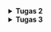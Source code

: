 
<details>
<Summary><b>Tugas 2</b></Summary>

Jelaskan bagaimana cara kamu mengimplementasikan checklist di atas secara step-by-step (bukan hanya sekadar mengikuti tutorial).
1.  Membuat sebuah proyek Django baru.
    Pertama kali buat dan jalankan virtual environment di direktori toko-sepatu-sejahtera. Lalu buat sebuah txt (requirements.txt) yang berisi hal-hal yang ingin di install, salah satunya django. Setelah itu, jalankan "django-admin startproject toko_sepatu_sejahtera" yang akan membuat proyek django baru.

2.  Membuat aplikasi dengan nama main pada proyek tersebut.
    Sama seperti sebelumnya, pertama kali buat dan jalankan virtual environment di direktori toko-sepatu-sejahtera. Lalu jalankan "python manage.py startapp main" pada direktori toko-sepatu-sejahtera. Terakhir, daftarkan aplikasi main pada settings.py dengan menambahkan 'main' pada list INSTALLED_APPS

3.  Melakukan routing pada proyek agar dapat menjalankan aplikasi main.
    Pada berkas urls.py di direktori proyek, tambahkan fungsi include di bagian impor. Lalu tambahkan "path('', include('main.urls'))", pada list urlpatterns untuk bisa menghubungkan proyek ke aplikasi main

4.  Membuat model pada aplikasi main dengan nama Product dan memiliki atribut wajib sebagai berikut.
        name sebagai nama item dengan tipe CharField.
        price sebagai harga item dengan tipe IntegerField.
        description sebagai deskripsi item dengan tipe TextField.
        thumbnail sebagai gambar item dengan tipe URLField.
        category sebagai kategori item dengan tipe CharField.
        is_featured sebagai status unggulan item dengan tipe BooleanField.
    Ketika membuat aplikasi main, otomatis juga terbuat berkas models.py. Lalu tambahkan atribut-atribut tersebut pada berkas models.py yang sudah dibuat di dalam class Product.

5.  Membuat sebuah fungsi pada views.py untuk dikembalikan ke dalam sebuah template HTML yang   
    menampilkan nama aplikasi serta nama dan kelas kamu.
    Menambahkan fungsi ini pada views.py yang akan dikirimkan ke templates main.html ketika dipanggil
    def show_info(request):
        context = {
            'app_name': 'Toko Sepatu Sejahtera',
            'name': 'Bisma Zharfan Satryo Wibowo',
            'class': 'PBP B'
        }

        return render(request, "main.html", context)

6.  Membuat sebuah routing pada urls.py aplikasi main untuk memetakan fungsi yang telah dibuat pada     
    views.py.
    Pertama buat berkas urls.py di direktori aplikasi main. Lalu tambahkan kode ini
    from django.urls import path
    from main.views import show_main

    app_name = 'main'

    urlpatterns = [
        path('', show_info, name='show_info'),
    ]
    Kode ini akan memanggil fungsi show_info di views.py jika url dengan path kosong (' ') direquest

7.  Melakukan deployment ke PWS terhadap aplikasi yang sudah dibuat sehingga nantinya dapat diakses    
    oleh teman-temanmu melalui Internet. 
    Untuk melakukan deployment ke PWS, pertama login ke website PWS terlebih dahulu. Lalu, klik create new proyek dan tulis nama tokosepatusejahtera. Simpan credentials dari proyek tersebut. Lalu, copy isi dari berkas .env.prod ke environ di proyek tersebut. Tambahkan url PWS ke list allowed_host yang ada di settings.py. Terakhir, lakukan add, commit, dan push ke PWS dan masukkan credentials yang tadi sudah disimpan.



Buatlah bagan yang berisi request client ke web aplikasi berbasis Django beserta responnya dan jelaskan pada bagan tersebut kaitan antara urls.py, views.py, models.py, dan berkas html.
![alt text](image.png)
Urutan alur kerja Django adalah sebagai berikut:
1.  Pengguna mengetikkan URL di browser yang akan mengirimkan HTTP request ke server web
2.  HTTP request akan diterima oleh urls.py yang akan mencocokkan dengan pola URL dengan view yang tepat
3.  View akan menjalankan logika aplikasi, jika view membutuhkan untuk menulis atau membaca data maka  
    akan melibatkan interaksi dengan Model (models.py)
4.  Setelah diproses, view akan memanggil Template yang sesuai agar bisa ditampilkan dengan lebih 
    terstruktur dan rapih dalam bentuk .html
5.  Terakhir, Django akan mengirimkan HTTP Response dalam bentuk html yang pengguna bisa lihat di 
    browser mereka
Reference: PPT 02 - Introduction to The Internet and Web Framework


Jelaskan peran settings.py dalam proyek Django!
settings.py adalah pusat konfigurasi Django yang mengatur database, aplikasi, keamanan, template, static files, middleware, dan berbagai pengaturan lain yang dibutuhkan agar proyek bisa berjalan dengan benar. Jadi setiap kali aplikasi Django dijalankan, Django akan membaca settings.py telebih dahulu untuk tahu bagaimana harus beroperasi.



Bagaimana cara kerja migrasi database di Django?
Pertama, ketika kita membuat misal class Product di Models.py, maka artinya kita ingin Django untuk membuat tabel Product dengan atribut-atributnya. Lalu, ketika kita menjalankan command "python manage.py makemigrations" setelah membuat Product di models.py, Django akan membaca perubahan pada models.py dan membuat file migration di folder migrations sesuai dengan perubahan tersebut. Setelah itu, ketika kita menjalankan "python manage.py makemigrations", Django akan mengeksekusi file migration tersebut ke database, dalam kasus ini, Django akan membuat tabel Product di database 



Menurut Anda, dari semua framework yang ada, mengapa framework Django dijadikan permulaan pembelajaran pengembangan perangkat lunak?
Menurut saya, Django dipilih menjadi framework untuk permulaan pembelajaran ini, karena penggunaan bahasa Python yang menjadikannya lebih mudah dimengerti. Selain itu Django juga sudah lengkap dari awal dengan banyak fitur bawaan. Django juga dipilih, karena lebih terstruktur, aman, didukung komunitas besar, dan tetap relevan di industri.



Apakah ada feedback untuk asisten dosen tutorial 1 yang telah kamu kerjakan sebelumnya?
Kalau dari saya, tidak ada, karena dari web tutorial nya sudah sangat jelas dari step-by-step nya, lalu asisten dosennya pun selalu ada buat ngebantu kita kalo ada yang bermasalah. 


</details>

<details>
<Summary><b>Tugas 3</b></Summary>
<ol>
    <li>
    Jelaskan mengapa kita memerlukan data delivery dalam pengimplementasian sebuah platform?
    Data Delivery dibutuhkan dalam sebuah platform untuk
        <ol> 
            <li>Memungkinkan adanya interaksi antar komponen, yaitu dengan data delivery, komponen-komponen pada platform bisa saling bertukar informasi, misal dari frontend ke backend dan begitupun sebaliknya</li>
            <li>Menambah user experience, yaitu data delivery memungkinkan respon kepada pengguna dengan cepat dan data yang juga up-to-date</li>
            <li>Menjamin konsistensi data antar setiap komponen pada platform sehingga tidak ada data pada platform yang keliru</li>
            <li>Platform bisa terhubung ke layanan eksternal dengan mengirimkan data lintas sistem yang juga bisa menambah user experience</li>
            <li>Dengan data delivery, memungkinkan data atau informasi yang dikirimkan tidak hanya cepat sampai, tetapi juga aman dan andal</li>
        </ol>
    </li>
    <li>
    Menurutmu, mana yang lebih baik antara XML dan JSON? Mengapa JSON lebih populer dibandingkan XML?
    XML dan JSON memiliki keunggulan dan kelemahannya masing-masing. Format XML lebih baik jika data membutuhkan struktur yang lebih kompleks, metadata, atau standar formal (contoh: dokumen hukum, konfigurasi enterprise, SOAP). Sedangkan JSON lebih baik untuk digunakan pada aplikasi web/mobile modern, API, atau sistem yang butuh kecepatan dan efisiensi. JSON lebih populer dikarenakan itu, 
        <ol>
            <li>JSON lebih ringan dan cepat diproses dibanding XML</li>
            <li>Struktur JSON mirip dengan objek di JavaScript, sehingga lebih mudah dipahami oleh developer web</li>
            <li>JSON bisa langsung digunakan di JavaScript tanpa perlu parsing tambahan</li>
            <li>API modern lebih banyak menggunakan JSON sebagai format data utama</li>
            <li>JSON lebih efisien untuk pertukaran data di aplikasi web/mobile yang butuh kecepatan</li>
        </ol>
    </li>
    <li>
    Jelaskan fungsi dari method is_valid() pada form Django dan mengapa kita membutuhkan method tersebut?
    Method is_valid() digunakan untuk memvalidasi data yang diinput user, seperti:
        <ol>
            <li>Memeriksa apakah semua field yang diinput sudah sesuai, contohnya 'IntegerField(min_value=1)' yang jika tidak sesuai maka method akan mengembalikan false</li>
            <li>Menjalankan validasi built-in maupun custom, seperti email harus valid dan angka sesuai dengan range</li>
            <li>Mengisi 'cleaned_data' jika valid , yaitu jika form valid, 'form.cleaned_data' akan berisi data yang sudah dibersihkan dan siap dipakai (misalnya disimpan ke database).</li>
        </ol>
    Kita membutuhkan method tersebut untuk keamanan, yaitu agar input dari user dicek terlebih dahulu sebelum diproses. Selain itu, method ini juga dibutuhkan untuk memastikan data yang masuk sudah sesuai format. Terakhir, dengan adanya method ini memudahkan kita sebagai developer untuk memvalidasi input, tanpa mulai dari 0
    </li>
    <li>
    Mengapa kita membutuhkan 'csrf_token' saat membuat form di Django? Apa yang dapat terjadi jika kita tidak menambahkan 'csrf_token' pada form Django? Bagaimana hal tersebut dapat dimanfaatkan oleh penyerang?
    Fungsi utama dari 'csrf_token' adalah untuk memastikan bahwa request POST (misalnya ketika login ke akun) benar-benar pengguna sah yang menggunakan website kita, bukan pihak dari website lain yang menyamar. Jika kita tidak menambahkan 'csrf_token', maka aplikasi menjadi:
        <ol>
        <li>Menjadi rentan terhadap serangan csrf, yaitu penyerang dapat membuat website yang berbahaya dan diam-diam mengirim request POST ke website kita atas nama pengguna yang ingin login</li>
        <li>Tidak mempunyai validasi keaslian request, server tidak bisa tahu apakah request POST datang dari form asli di website kita atau dari pihak ketiga.</li>
        <li>Menambah resiko manipulasi data, misalnya: ubah password, kirim pesan, bahkan transfer saldo bisa dilakukan tanpa sepengetahuan user.</li>
    Penyerang dapat memanfaatkan hal ini dengan membuat website palsu (misal kita login ke bank.com (sudah ada session/cookie yang aktif)), lalu di website palsu itu ada form tersembunyi yang mengirim request POST ke bank.com untuk transfer uang ke akun penyerang.
    Kalau kita (yang sedang login di bank.com) tanpa sadar mengunjungi situs palsu itu:
        1. Browser otomatis mengirim cookie session bank.com + request POST ke server bank.com.
        2. Server mengira itu request sah dari kita.
        3. Uang kita bisa ditransfer ke akun penyerang tanpa kita tahu.
    Dengan csrf_token, serangan ini gagal, karena server akan mengecek apakah request berisi token valid. Situs palsu tidak bisa menebak token unik tersebut.
    </li>
    <li>
        Jelaskan bagaimana cara kamu mengimplementasikan checklist di atas secara step-by-step (bukan hanya sekadar mengikuti tutorial).
        <ol>
            <li>Tambahkan 4 fungsi views baru untuk melihat objek yang sudah ditambahkan dalam format XML, JSON, XML by ID, dan JSON by ID.
            Fungsi untuk melihat semua data yang sudah ditambahkan:
            Membuat dua fungsi baru yang menerima parameter request dengan nama 'show_xml' dan 'show_json', serta membuat sebuah variabel di dalam kedua fungsi tersebut yang menyimpan hasil query dari seluruh data yang ada pada Product, yaitu 'product_list = Product.objects.all()'. Lalu, Tambahkan return function yang berupa HttpResponse yang berisi parameter data hasil query yang sudah diserialisasi menjadi JSON atau XML dan parameter 'content_type="application/json"' pada fungsi json dan 'content_type="application/xml"' pada fungsi XML
            Fungsi untuk melihat data sesuai id yang diinginkan:
            Membuat dua fungsi baru yang menerima parameter request dan news_id dengan nama show_xml_by_id dan show_json_by_id, serta membuat variabel di dalam kedua fungsi tersebut yang menyimpan hasil hasil query dari data dengan id tertentu yang ada pada Product, yaitu 'product_item = Product.objects.filter(pk=product_id)'pada fungsi XML dan 'product_item = Product.objects.get(pk=product_id)' pada fungsi JSON. Lalu tambahkan return function berupa HttpResponse yang berisi parameter data hasil query yang sudah diserialisasi menjadi JSON atau XML dan parameter content_type dengan value "application/xml" (untuk format XML) atau "application/json" (untuk format JSON). Setelah itu, tambahkan try except pada kedua fungsi untuk ketika id tidak ditemukan.
            Terakhir untuk keempat fungsi tambahkan juga import semua fungsi pada urls.py dan buat pathnya masing-masing
            </li>
            <li>
            Membuat routing URL untuk masing-masing views yang telah ditambahkan pada poin 1.
            Setelah membuat keempat fungsi, maka pertama import dulu semua fungsi tersebut ke urls.py pada direktori main. Setelah itu buat path setiap fungsi, yaitu
                - path('xml/', show_xml, name='show_xml'), untuk fungsi menampilkan semua dengan format XML
                - path('json/', show_json, name='show_json'), untuk fungsi menampilkan semua dengan format JSON
                - path('xml/<str:product_id>/', show_xml_by_id, name='show_xml_by_id'), untuk fungsi menampilkan sesuai id dengan format XML
                - path('json/<str:product_id>/', show_json_by_id, name='show_json_by_id'),untuk fungsi menampilkan sesuai id dengan format JSON
            </li>
            <li>
            Membuat halaman yang menampilkan data objek model yang memiliki tombol "Add" yang akan redirect ke halaman   
            form, serta tombol "Detail" pada setiap data objek model yang akan menampilkan halaman detail objek.
            Pertama buatlah di dalam block <a> sebuah button add product yang memindahkan ke url create_product.html. Dibawahnya buat sebuah blok if jika di dalam product_list masih
            kosong. Dibawahnya, di dalam blok else dari if sebelumnya, buat blok looping untuk semua produk yang sudah dibuat. Untuk setiap produknya, pertama tampilkan nama produknya dan hubungkan juga ke product_detail.html. Dibawahnya tampilkan thumbnail juga jika produk memilikinya. Terakhir tambahkan tombol more yang juga dihubungkan ke product_detail.html
            </li>
            <li>
            Membuat halaman form untuk menambahkan objek model pada app sebelumnya.
            Di dalam blok template base.html, buat sebuah form dengan method POST. Buat table setelahnya berdasarkan atribut-atribut dari product. Terakhir tambahkan input yang menambah produk ke product_list.
            </li>
            <li>
            Membuat halaman yang menampilkan detail dari setiap data objek model.
            Di dalam blok template base.html, pertama buat button back to product list yang mengembalikan ke halaman utama. Dibawahnya tampilkan product_name dan atribut-atribut lainnya, seperti jika dia is_featured, price, rating, brand, dan juga kapan produknya ditambahkan. Dibawahnya tampilkan juga thumbnail, jika produk memilikinya. Terakhir buat blok paragraf untuk menyimpan product.description
            </li>
            <li>
            Apakah ada feedback untuk asdos di tutorial 2 yang sudah kalian kerjakan sebelumnya?
            Kalau dari saya, tidak ada, karena dari web tutorial nya sudah sangat jelas dari step-by-step nya, lalu asisten dosennya pun selalu ada buat ngebantu kita kalo ada yang bermasalah.
            </li>
        </ol>
    </li>
    <li>
    Mengakses keempat URL di poin 2 menggunakan Postman, membuat screenshot dari hasil akses URL pada Postman, dan menambahkannya ke dalam README.md.
    ![alt text](Postman.png)
    </li>
</ol>

</details>